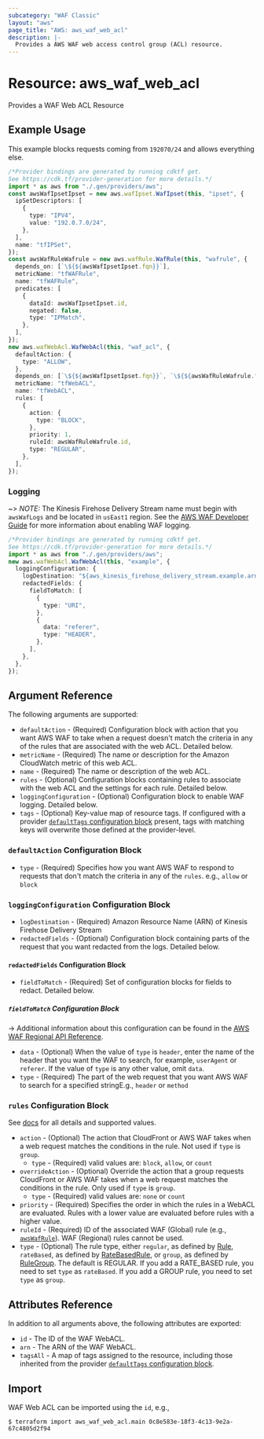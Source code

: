 ```yaml
---
subcategory: "WAF Classic"
layout: "aws"
page_title: "AWS: aws_waf_web_acl"
description: |-
  Provides a AWS WAF web access control group (ACL) resource.
---
```


# Resource: aws\_waf\_web\_acl

Provides a WAF Web ACL Resource

## Example Usage

This example blocks requests coming from `192070/24` and allows everything else.

```typescript
/*Provider bindings are generated by running cdktf get.
See https://cdk.tf/provider-generation for more details.*/
import * as aws from "./.gen/providers/aws";
const awsWafIpsetIpset = new aws.wafIpset.WafIpset(this, "ipset", {
  ipSetDescriptors: [
    {
      type: "IPV4",
      value: "192.0.7.0/24",
    },
  ],
  name: "tfIPSet",
});
const awsWafRuleWafrule = new aws.wafRule.WafRule(this, "wafrule", {
  depends_on: [`\${${awsWafIpsetIpset.fqn}}`],
  metricName: "tfWAFRule",
  name: "tfWAFRule",
  predicates: [
    {
      dataId: awsWafIpsetIpset.id,
      negated: false,
      type: "IPMatch",
    },
  ],
});
new aws.wafWebAcl.WafWebAcl(this, "waf_acl", {
  defaultAction: {
    type: "ALLOW",
  },
  depends_on: [`\${${awsWafIpsetIpset.fqn}}`, `\${${awsWafRuleWafrule.fqn}}`],
  metricName: "tfWebACL",
  name: "tfWebACL",
  rules: [
    {
      action: {
        type: "BLOCK",
      },
      priority: 1,
      ruleId: awsWafRuleWafrule.id,
      type: "REGULAR",
    },
  ],
});

```

### Logging

\~> *NOTE:* The Kinesis Firehose Delivery Stream name must begin with `awsWafLogs` and be located in `usEast1` region. See the [AWS WAF Developer Guide](https://docs.aws.amazon.com/waf/latest/developerguide/logging.html) for more information about enabling WAF logging.

```typescript
/*Provider bindings are generated by running cdktf get.
See https://cdk.tf/provider-generation for more details.*/
import * as aws from "./.gen/providers/aws";
new aws.wafWebAcl.WafWebAcl(this, "example", {
  loggingConfiguration: {
    logDestination: "${aws_kinesis_firehose_delivery_stream.example.arn}",
    redactedFields: {
      fieldToMatch: [
        {
          type: "URI",
        },
        {
          data: "referer",
          type: "HEADER",
        },
      ],
    },
  },
});

```

## Argument Reference

The following arguments are supported:

* `defaultAction` - (Required) Configuration block with action that you want AWS WAF to take when a request doesn't match the criteria in any of the rules that are associated with the web ACL. Detailed below.
* `metricName` - (Required) The name or description for the Amazon CloudWatch metric of this web ACL.
* `name` - (Required) The name or description of the web ACL.
* `rules` - (Optional) Configuration blocks containing rules to associate with the web ACL and the settings for each rule. Detailed below.
* `loggingConfiguration` - (Optional) Configuration block to enable WAF logging. Detailed below.
* `tags` - (Optional) Key-value map of resource tags. If configured with a provider [`defaultTags` configuration block](https://registry.terraform.io/providers/hashicorp/aws/latest/docs#default_tags-configuration-block) present, tags with matching keys will overwrite those defined at the provider-level.

### `defaultAction` Configuration Block

* `type` - (Required) Specifies how you want AWS WAF to respond to requests that don't match the criteria in any of the `rules`.
  e.g., `allow` or `block`

### `loggingConfiguration` Configuration Block

* `logDestination` - (Required) Amazon Resource Name (ARN) of Kinesis Firehose Delivery Stream
* `redactedFields` - (Optional) Configuration block containing parts of the request that you want redacted from the logs. Detailed below.

#### `redactedFields` Configuration Block

* `fieldToMatch` - (Required) Set of configuration blocks for fields to redact. Detailed below.

##### `fieldToMatch` Configuration Block

\-> Additional information about this configuration can be found in the [AWS WAF Regional API Reference](https://docs.aws.amazon.com/waf/latest/APIReference/API_regional_FieldToMatch.html).

* `data` - (Optional) When the value of `type` is `header`, enter the name of the header that you want the WAF to search, for example, `userAgent` or `referer`. If the value of `type` is any other value, omit `data`.
* `type` - (Required) The part of the web request that you want AWS WAF to search for a specified stringE.g., `header` or `method`

### `rules` Configuration Block

See [docs](http://docs.aws.amazon.com/waf/latest/APIReference/API_ActivatedRule.html) for all details and supported values.

* `action` - (Optional) The action that CloudFront or AWS WAF takes when a web request matches the conditions in the rule. Not used if `type` is `group`.
  * `type` - (Required) valid values are: `block`, `allow`, or `count`
* `overrideAction` - (Optional) Override the action that a group requests CloudFront or AWS WAF takes when a web request matches the conditions in the rule. Only used if `type` is `group`.
  * `type` - (Required) valid values are: `none` or `count`
* `priority` - (Required) Specifies the order in which the rules in a WebACL are evaluated.
  Rules with a lower value are evaluated before rules with a higher value.
* `ruleId` - (Required) ID of the associated WAF (Global) rule (e.g., [`awsWafRule`](/docs/providers/aws/r/waf_rule.html)). WAF (Regional) rules cannot be used.
* `type` - (Optional) The rule type, either `regular`, as defined by [Rule](http://docs.aws.amazon.com/waf/latest/APIReference/API_Rule.html), `rateBased`, as defined by [RateBasedRule](http://docs.aws.amazon.com/waf/latest/APIReference/API_RateBasedRule.html), or `group`, as defined by [RuleGroup](https://docs.aws.amazon.com/waf/latest/APIReference/API_RuleGroup.html). The default is REGULAR. If you add a RATE\_BASED rule, you need to set `type` as `rateBased`. If you add a GROUP rule, you need to set `type` as `group`.

## Attributes Reference

In addition to all arguments above, the following attributes are exported:

* `id` - The ID of the WAF WebACL.
* `arn` - The ARN of the WAF WebACL.
* `tagsAll` - A map of tags assigned to the resource, including those inherited from the provider [`defaultTags` configuration block](https://registry.terraform.io/providers/hashicorp/aws/latest/docs#default_tags-configuration-block).

## Import

WAF Web ACL can be imported using the `id`, e.g.,

```console
$ terraform import aws_waf_web_acl.main 0c8e583e-18f3-4c13-9e2a-67c4805d2f94
```
